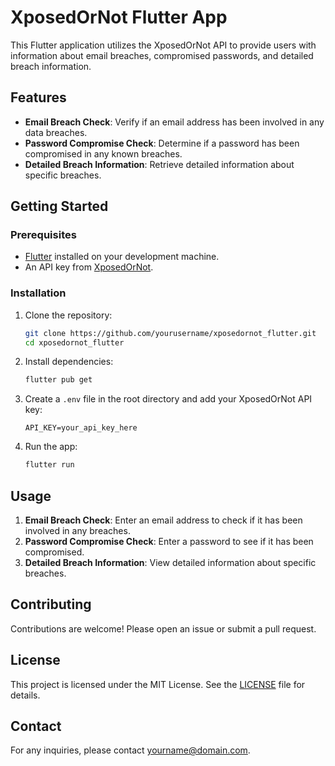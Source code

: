 # XposedOrNot Flutter App

This Flutter application utilizes the XposedOrNot API to provide users with information about email breaches, compromised passwords, and detailed breach information.

## Features

- **Email Breach Check**: Verify if an email address has been involved in any data breaches.
- **Password Compromise Check**: Determine if a password has been compromised in any known breaches.
- **Detailed Breach Information**: Retrieve detailed information about specific breaches.

## Getting Started

### Prerequisites

- [Flutter](https://flutter.dev/docs/get-started/install) installed on your development machine.
- An API key from [XposedOrNot](https://xposedornot.com/).

### Installation

1. Clone the repository:

   ```sh
   git clone https://github.com/yourusername/xposedornot_flutter.git
   cd xposedornot_flutter
   ```

2. Install dependencies:

   ```sh
   flutter pub get
   ```

3. Create a `.env` file in the root directory and add your XposedOrNot API key:

   ```env
   API_KEY=your_api_key_here
   ```

4. Run the app:
   ```sh
   flutter run
   ```

## Usage

1. **Email Breach Check**: Enter an email address to check if it has been involved in any breaches.
2. **Password Compromise Check**: Enter a password to see if it has been compromised.
3. **Detailed Breach Information**: View detailed information about specific breaches.

## Contributing

Contributions are welcome! Please open an issue or submit a pull request.

## License

This project is licensed under the MIT License. See the [LICENSE](LICENSE) file for details.

## Contact

For any inquiries, please contact [yourname@domain.com](mailto:yourname@domain.com).
